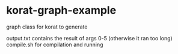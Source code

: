 korat-graph-example
===================

graph class for korat to generate
 
output.txt contains the result of args 0-5 (otherwise it ran too long)
compile.sh for compilation and running